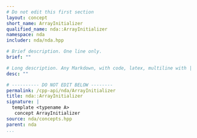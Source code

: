 ```yaml
---
# Do not edit this first section
layout: concept
short_name: ArrayInitializer
qualified_name: nda::ArrayInitializer
namespace: nda
includer: nda/nda.hpp

# Brief description. One line only.
brief: ""

# Long description. Any Markdown, with code, latex, multiline with |
desc: ""

# ---------- DO NOT EDIT BELOW --------
permalink: /cpp-api/nda/ArrayInitializer
title: nda::ArrayInitializer
signature: |
  template <typename A>
   concept ArrayInitializer
source: nda/concepts.hpp
parent: nda
...
```


